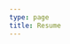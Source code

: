```yaml
---
type: page
title: Resume
---
```

<div class="has-text-centered">
    <object data="assets/docs/Resume%202023%20-%20TMayer.pdf" width="1000" height="1000" type='application/pdf'/>
</div>
